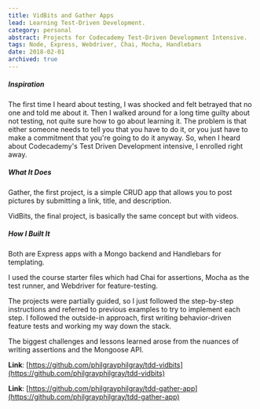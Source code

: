```yaml
---
title: VidBits and Gather Apps
lead: Learning Test-Driven Development.
category: personal
abstract: Projects for Codecademy Test-Driven Development Intensive.
tags: Node, Express, Webdriver, Chai, Mocha, Handlebars
date: 2018-02-01
archived: true
---
```


##### Inspiration

The first time I heard about testing, I was shocked and felt betrayed that no one and told me about it. Then I walked around for a long time guilty about not testing, not quite sure how to go about learning it. The problem is that either someone needs to tell you that you have to do it, or you just have to make a commitment that you're going to do it anyway. So, when I heard about Codecademy's Test Driven Development intensive, I enrolled right away.

##### What It Does

Gather, the first project, is a simple CRUD app that allows you to post pictures by submitting a link, title, and description.

VidBits, the final project, is basically the same concept but with videos.

##### How I Built It

Both are Express apps with a Mongo backend and Handlebars for templating.

I used the course starter files which had Chai for assertions, Mocha as the test runner, and Webdriver for feature-testing.

The projects were partially guided, so I just followed the step-by-step instructions and referred to previous examples to try to implement each step. I followed the outside-in approach, first writing behavior-driven feature tests and working my way down the stack.

The biggest challenges and lessons learned arose from the nuances of writing assertions and the Mongoose API.

**Link**: [https://github.com/philgrayphilgray/tdd-vidbits](https://github.com/philgrayphilgray/tdd-vidbits)

**Link**: [https://github.com/philgrayphilgray/tdd-gather-app](https://github.com/philgrayphilgray/tdd-gather-app)
